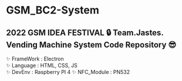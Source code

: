 # GSM_BC2-System
2022 GSM IDEA FESTIVAL
🔒 Team.Jastes.  
Vending Machine System Code Repository 😎
---
✨ FrameWork : Electron   
✨ Language : HTML, CSS, JS   
✨ DevEnv : Raspberry PI 4
✨ NFC_Module : PN532
